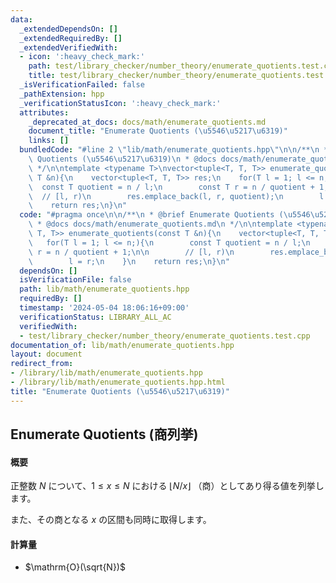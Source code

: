 ```yaml
---
data:
  _extendedDependsOn: []
  _extendedRequiredBy: []
  _extendedVerifiedWith:
  - icon: ':heavy_check_mark:'
    path: test/library_checker/number_theory/enumerate_quotients.test.cpp
    title: test/library_checker/number_theory/enumerate_quotients.test.cpp
  _isVerificationFailed: false
  _pathExtension: hpp
  _verificationStatusIcon: ':heavy_check_mark:'
  attributes:
    _deprecated_at_docs: docs/math/enumerate_quotients.md
    document_title: "Enumerate Quotients (\u5546\u5217\u6319)"
    links: []
  bundledCode: "#line 2 \"lib/math/enumerate_quotients.hpp\"\n\n/**\n * @brief Enumerate\
    \ Quotients (\u5546\u5217\u6319)\n * @docs docs/math/enumerate_quotients.md\n\
    \ */\n\ntemplate <typename T>\nvector<tuple<T, T, T>> enumerate_quotients(const\
    \ T &n){\n    vector<tuple<T, T, T>> res;\n    for(T l = 1; l <= n;){\n      \
    \  const T quotient = n / l;\n        const T r = n / quotient + 1;\n\n      \
    \  // [l, r)\n        res.emplace_back(l, r, quotient);\n        l = r;\n    }\n\
    \    return res;\n}\n"
  code: "#pragma once\n\n/**\n * @brief Enumerate Quotients (\u5546\u5217\u6319)\n\
    \ * @docs docs/math/enumerate_quotients.md\n */\n\ntemplate <typename T>\nvector<tuple<T,\
    \ T, T>> enumerate_quotients(const T &n){\n    vector<tuple<T, T, T>> res;\n \
    \   for(T l = 1; l <= n;){\n        const T quotient = n / l;\n        const T\
    \ r = n / quotient + 1;\n\n        // [l, r)\n        res.emplace_back(l, r, quotient);\n\
    \        l = r;\n    }\n    return res;\n}\n"
  dependsOn: []
  isVerificationFile: false
  path: lib/math/enumerate_quotients.hpp
  requiredBy: []
  timestamp: '2024-05-04 18:06:16+09:00'
  verificationStatus: LIBRARY_ALL_AC
  verifiedWith:
  - test/library_checker/number_theory/enumerate_quotients.test.cpp
documentation_of: lib/math/enumerate_quotients.hpp
layout: document
redirect_from:
- /library/lib/math/enumerate_quotients.hpp
- /library/lib/math/enumerate_quotients.hpp.html
title: "Enumerate Quotients (\u5546\u5217\u6319)"
---
```

## Enumerate Quotients (商列挙)

#### 概要

正整数 $N$ について、$1 \leq x \leq N$ における $\lfloor N / x \rfloor$ （商）としてあり得る値を列挙します。

また、その商となる $x$ の区間も同時に取得します。

#### 計算量

- $\mathrm{O}(\sqrt{N})$